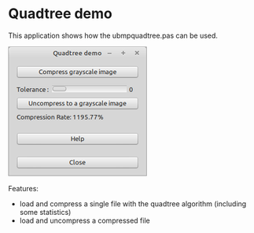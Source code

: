 # Quadtree demo

This application shows how the ubmpquadtree.pas can be used.

![](preview.png)

Features:
* load and compress a single file with the quadtree algorithm (including some statistics)
* load and uncompress a compressed file
